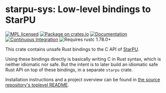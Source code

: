 # starpu-sys: Low-level bindings to StarPU

[![MPL licensed](https://img.shields.io/badge/license-MPL-blue.svg)](../LICENSE)
[![Package on crates.io](https://img.shields.io/crates/v/starpu-sys.svg)](https://crates.io/crates/starpu-sys)
[![Documentation](https://docs.rs/starpu-sys/badge.svg)](https://docs.rs/starpu-sys/)
[![Continuous
Integration](https://img.shields.io/github/actions/workflow/status/HadrienG2/starpu-rs/ci.yml?branch=master)](https://github.com/HadrienG2/starpu-rs/actions?query=workflow%3A%22Continuous+Integration%22)<!--[![CII
Best Practices
Summary](https://img.shields.io/cii/summary/7876)](https://www.bestpractices.dev/en/projects/7876)-->
![Requires rustc
1.78.0+](https://img.shields.io/badge/rustc-1.78.0+-lightgray.svg)

This crate contains unsafe Rust bindings to the C API of
[StarPU](https://starpu.gitlabpages.inria.fr/index.html).

Using these bindings directly is basically writing C in Rust syntax, which is
neither idiomatic nor safe. But the intent is to later build an idiomatic safe
Rust API on top of these bindings, in a separate `starpu` crate.

Installation instructions and a project overview can be found in [the source
repository's toplevel
README](https://github.com/hadrieng2/starpu-rs/blob/master/README.md).

